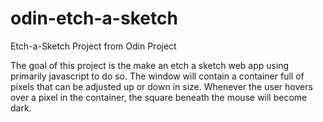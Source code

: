 # odin-etch-a-sketch
Etch-a-Sketch Project from Odin Project

The goal of this project is the make an etch a sketch web app using primarily javascript to do so.  The window will contain a container full of pixels that can be adjusted up or down in size.  Whenever the user hovers over a pixel in the container, the square beneath the mouse will become dark.